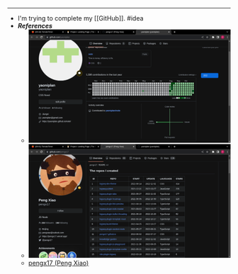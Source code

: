 - ---
- I'm trying to complete my [[GitHub]]. #idea
- ***References***
	- ![image.png](../assets/image_1667524951364_0.png)
	- ![image.png](../assets/image_1667524928897_0.png)
	- [pengx17 (Peng Xiao)](https://github.com/pengx17)